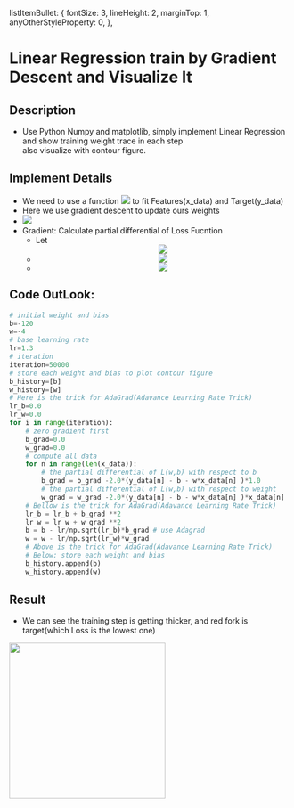   listItemBullet: {
    fontSize: 3,
    lineHeight: 2,
    marginTop: 1,
    anyOtherStyleProperty: 0,
  },
# Linear Regression train by Gradient Descent and Visualize It
## Description
* Use Python Numpy and matplotlib, simply implement Linear Regression and show training weight trace in each step <br>also visualize with contour figure.
## Implement Details
* We need to use a function <img src="https://latex.codecogs.com/svg.image?\color{Gray}{&space;Y&space;=&space;WX&space;&plus;&space;B&space;}"> to fit Features(x_data) and Target(y_data)
* Here we use gradient descent to update ours weights
* <img src="https://latex.codecogs.com/svg.image?&space;&space;L&space;=&space;\sum\limits_{i=1}^{n}(y_i-\hat{y}_i)^2&space;=&space;\sum\limits_{i=1}^{n}(y_i-(wx&plus;b))^2&space;">
* Gradient: Calculate partial differential of Loss Fucntion
    * Let <div style="text-align:center"><img src="https://latex.codecogs.com/svg.image?\color{Gray}{&space;L&space;=&space;\sum\limits_{i=1}^{n}(y_i-\hat{y}_i)^2&space;=&space;\sum\limits_{i=1}^{n}(y_i-(wx&plus;b))^2&space;}"></div>
    * <div style="text-align:center"><img src="https://latex.codecogs.com/svg.image?\color{Gray}{\frac{\partial&space;L}{\partial&space;w}&space;=&space;\sum\limits_{i=1}^{n}2x_i(b_i&plus;w_ix_i-y_i)}"></div>
    * <div style="text-align:center"><img src="https://latex.codecogs.com/svg.image?\color{Gray}{\frac{\partial&space;L}{\partial&space;b}&space;=&space;\sum\limits_{i=1}^{n}2(b_i&plus;w_ix_i-y_i)}"></div>


## Code OutLook:
```python
# initial weight and bias
b=-120
w=-4
# base learning rate
lr=1.3
# iteration
iteration=50000
# store each weight and bias to plot contour figure
b_history=[b]
w_history=[w]
# Here is the trick for AdaGrad(Adavance Learning Rate Trick)
lr_b=0.0
lr_w=0.0
for i in range(iteration):
    # zero gradient first
    b_grad=0.0  
    w_grad=0.0   
    # compute all data
    for n in range(len(x_data)):
        # the partial differential of L(w,b) with respect to b
        b_grad = b_grad -2.0*(y_data[n] - b - w*x_data[n] )*1.0
        # the partial differential of L(w,b) with respect to weight
        w_grad = w_grad -2.0*(y_data[n] - b - w*x_data[n] )*x_data[n] 
    # Bellow is the trick for AdaGrad(Adavance Learning Rate Trick)
    lr_b = lr_b + b_grad **2
    lr_w = lr_w + w_grad **2
    b = b - lr/np.sqrt(lr_b)*b_grad # use Adagrad
    w = w - lr/np.sqrt(lr_w)*w_grad
    # Above is the trick for AdaGrad(Adavance Learning Rate Trick)
    # Below: store each weight and bias
    b_history.append(b)
    w_history.append(w)
```

## Result
* We can see the training step is getting thicker, and red fork is target(which Loss is the lowest one)<br>
<img src="https://i.imgur.com/b0YnARZ.png" width=280 align="left"/>


